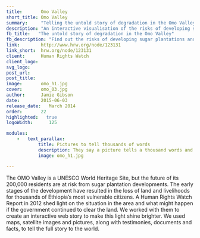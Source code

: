 ```yaml
---
title:       Omo Valley
short_title: Omo Valley
summary:	 "Telling the untold story of degradation in the Omo Valley"
description: "An interactive visualisation of the risks of developing sugar plantations and processing in the Omo Valley, Ethiopia"
fb_title:	"The untold story of degradation in the Omo Valley"
fb_description:	"Find out the risks of developing sugar plantations and processing in the Omo Valley, Ethiopia"
link:        http://www.hrw.org/node/123131
link_short:  hrw.org/node/123131
client:      Human Rights Watch
client_logo: 
svg_logo:	
post_url:	
post_title:	
image:       omo_h1.jpg
cover:		 omo_03.jpg
author:      Jamie Gibson
date:        2015-06-03
release_date:	March 2014
order:       22
highlighted:   true
logoWidth:		125

modules:
    -	text_parallax:
        	title: Pictures to tell thousands of words
        	description: They say a picture tells a thousand words and we think this principle is most striking in these cases which gain very little attention. Clear visualisations that tell a compelling story are essential for the success of all our projects, so we are proud to use our expertise in this area to raise awareness of the problems facing the population relying on the OMO valley for their survival.  
        	image: omo_h1.jpg

---
```

The OMO Valley is a UNESCO World Heritage Site, but the future of its 200,000 residents are at risk from sugar plantation developments. The early stages of the development have resulted in the loss of land and livelihoods for thousands of Ethiopia’s most vulnerable citizens. A Human Rights Watch Report in 2012 shed light on the situation in the area and what might happen if the government continued to clear the land. We worked with them to create an interactive web story to make this light shine brighter. We used maps, satellite images and pictures, along with testimonies, documents and facts, to tell the full story to the world.
